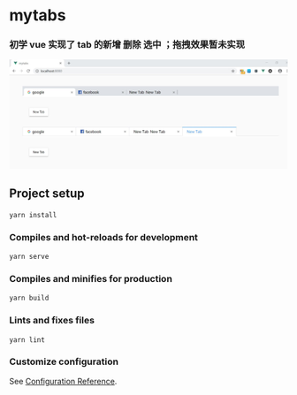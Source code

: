 # mytabs

### 初学 vue 实现了 tab 的新增 删除 选中 ；拖拽效果暂未实现

![效果图](./src/assets/222.jpg)

## Project setup

```
yarn install
```

### Compiles and hot-reloads for development

```
yarn serve
```

### Compiles and minifies for production

```
yarn build
```

### Lints and fixes files

```
yarn lint
```

### Customize configuration

See [Configuration Reference](https://cli.vuejs.org/config/).
